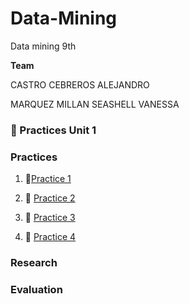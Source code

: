 
# Data-Mining
Data mining 9th

  **Team**

CASTRO CEBREROS ALEJANDRO

MARQUEZ MILLAN SEASHELL VANESSA

### :open_file_folder: Practices Unit 1

### Practices

1.  :page_facing_up:[Practice 1](Unit-1/Practices/PDF/Practice1.md)

2. :page_facing_up: [Practice 2](Unit-1/Practices/Practice%202.R)

3. :page_facing_up: [Practice 3](Unit-1/Practices/PDF/Practice3.md)
4.  :page_facing_up: [Practice 4](Unit-1/Practices/Practice%204.R)

### Research

### Evaluation